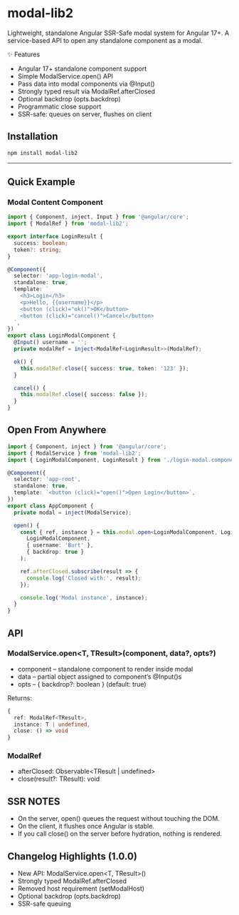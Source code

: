 # modal-lib2

Lightweight, standalone Angular SSR-Safe modal system for Angular 17+.
A service-based API to open any standalone component as a modal.

✨ Features
- Angular 17+ standalone component support
- Simple ModalService.open() API
- Pass data into modal components via @Input()
- Strongly typed result via ModalRef.afterClosed
- Optional backdrop (opts.backdrop)
- Programmatic close support
- SSR-safe: queues on server, flushes on client

## Installation

```bash
npm install modal-lib2
```

---

## Quick Example
### Modal Content Component

```ts
import { Component, inject, Input } from '@angular/core';
import { ModalRef } from 'modal-lib2';

export interface LoginResult {
  success: boolean;
  token?: string;
}

@Component({
  selector: 'app-login-modal',
  standalone: true,
  template: `
    <h3>Login</h3>
    <p>Hello, {{username}}</p>
    <button (click)="ok()">OK</button>
    <button (click)="cancel()">Cancel</button>
  `,
})
export class LoginModalComponent {
  @Input() username = '';
  private modalRef = inject<ModalRef<LoginResult>>(ModalRef);

  ok() {
    this.modalRef.close({ success: true, token: '123' });
  }

  cancel() {
    this.modalRef.close({ success: false });
  }
}
```

## Open From Anywhere

```ts
import { Component, inject } from '@angular/core';
import { ModalService } from 'modal-lib2';
import { LoginModalComponent, LoginResult } from './login-modal.component';

@Component({
  selector: 'app-root',
  standalone: true,
  template: `<button (click)="open()">Open Login</button>`,
})
export class AppComponent {
  private modal = inject(ModalService);

  open() {
    const { ref, instance } = this.modal.open<LoginModalComponent, LoginResult>(
      LoginModalComponent,
      { username: 'Burt' },
      { backdrop: true }
    );

    ref.afterClosed.subscribe(result => {
      console.log('Closed with:', result);
    });

    console.log('Modal instance', instance);
  }
}
```

## API

### ModalService.open<T, TResult>(component, data?, opts?)
- component – standalone component to render inside modal
- data – partial object assigned to component’s @Input()s
- opts – { backdrop?: boolean } (default: true)

Returns:
```ts
{
  ref: ModalRef<TResult>,
  instance: T | undefined,
  close: () => void
}
```

### ModalRef<TResult>
- afterClosed: Observable<TResult | undefined>
- close(result?: TResult): void

## SSR NOTES
- On the server, open() queues the request without touching the DOM.
- On the client, it flushes once Angular is stable.
- If you call close() on the server before hydration, nothing is rendered.

## Changelog Highlights (1.0.0)
- New API: ModalService.open<T, TResult>()
- Strongly typed ModalRef<TResult>.afterClosed
- Removed host requirement (setModalHost)
- Optional backdrop (opts.backdrop)
- SSR-safe queuing









